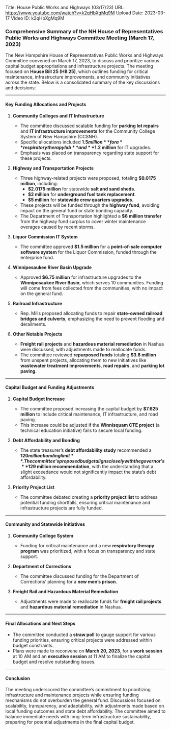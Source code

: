 Title: House Public Works and Highways (03/17/23)
URL: https://www.youtube.com/watch?v=k2qHbXgMq9M
Upload Date: 2023-03-17
Video ID: k2qHbXgMq9M

### Comprehensive Summary of the NH House of Representatives Public Works and Highways Committee Meeting (March 17, 2023)

The New Hampshire House of Representatives Public Works and Highways Committee convened on March 17, 2023, to discuss and prioritize various capital budget appropriations and infrastructure projects. The meeting focused on **House Bill 25 (HB 25)**, which outlines funding for critical maintenance, infrastructure improvements, and community initiatives across the state. Below is a consolidated summary of the key discussions and decisions:

---

#### **Key Funding Allocations and Projects**

1. **Community Colleges and IT Infrastructure**  
   - The committee discussed scalable funding for **parking lot repairs** and **IT infrastructure improvements** for the Community College System of New Hampshire (CCSNH).  
   - Specific allocations included **$1.5 million** for a **respiratory therapy lab** and **$1.2 million** for IT upgrades.  
   - Emphasis was placed on transparency regarding state support for these projects.

2. **Highway and Transportation Projects**  
   - Three highway-related projects were proposed, totaling **$9.0175 million**, including:  
     - **$2.0175 million** for statewide **salt and sand sheds**.  
     - **$2 million** for **underground fuel tank replacement**.  
     - **$5 million** for **statewide crew quarters upgrades**.  
   - These projects will be funded through the **highway fund**, avoiding impact on the general fund or state bonding capacity.  
   - The Department of Transportation highlighted a **$6 million transfer** from the highway fund surplus to cover winter maintenance overages caused by recent storms.

3. **Liquor Commission IT System**  
   - The committee approved **$1.5 million** for a **point-of-sale computer software system** for the Liquor Commission, funded through the enterprise fund.

4. **Winnipesaukee River Basin Upgrade**  
   - Approved **$6.75 million** for infrastructure upgrades to the **Winnipesaukee River Basin**, which serves 10 communities. Funding will come from fees collected from the communities, with no impact on the general fund.

5. **Railroad Infrastructure**  
   - Rep. Mills proposed allocating funds to repair **state-owned railroad bridges and culverts**, emphasizing the need to prevent flooding and derailments.

6. **Other Notable Projects**  
   - **Freight rail projects** and **hazardous material remediation** in Nashua were discussed, with adjustments made to reallocate funds.  
   - The committee reviewed **repurposed funds** totaling **$3.8 million** from unspent projects, allocating them to new initiatives like **wastewater treatment improvements**, **road repairs**, and **parking lot paving**.

---

#### **Capital Budget and Funding Adjustments**

1. **Capital Budget Increase**  
   - The committee proposed increasing the capital budget by **$7.625 million** to include critical maintenance, IT infrastructure, and road paving.  
   - This increase could be adjusted if the **Winnisquam CTE project** (a technical education initiative) fails to secure local funding.

2. **Debt Affordability and Bonding**  
   - The state treasurer’s **debt affordability study** recommended a **$120 million bonding limit**. The committee’s proposed budget aligns closely with the governor’s **$129 million recommendation**, with the understanding that a slight exceedance would not significantly impact the state’s debt affordability.

3. **Priority Project List**  
   - The committee debated creating a **priority project list** to address potential funding shortfalls, ensuring critical maintenance and infrastructure projects are fully funded.

---

#### **Community and Statewide Initiatives**

1. **Community College System**  
   - Funding for critical maintenance and a new **respiratory therapy program** was prioritized, with a focus on transparency and state support.

2. **Department of Corrections**  
   - The committee discussed funding for the Department of Corrections’ planning for a **new men’s prison**.

3. **Freight Rail and Hazardous Material Remediation**  
   - Adjustments were made to reallocate funds for **freight rail projects** and **hazardous material remediation** in Nashua.

---

#### **Final Allocations and Next Steps**

- The committee conducted a **straw poll** to gauge support for various funding priorities, ensuring critical projects were addressed within budget constraints.  
- Plans were made to reconvene on **March 20, 2023**, for a **work session** at 10 AM and an **executive session** at 11 AM to finalize the capital budget and resolve outstanding issues.

---

#### **Conclusion**

The meeting underscored the committee’s commitment to prioritizing infrastructure and maintenance projects while ensuring funding mechanisms do not overburden the general fund. Discussions focused on scalability, transparency, and adaptability, with adjustments made based on local funding outcomes and state debt affordability. The committee aimed to balance immediate needs with long-term infrastructure sustainability, preparing for potential adjustments in the final capital budget.